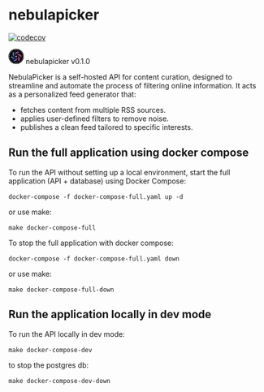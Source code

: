 # nebulapicker

[![codecov](https://codecov.io/github/djsilva99/nebulapicker/graph/badge.svg?token=Y5HGCKRYCK)](https://codecov.io/github/djsilva99/nebulapicker)

<img src="https://github.com/djsilva99/nebulapicker/blob/main/img/nebulapicker.png" alt="Drawing" height="30"/> nebulapicker v0.1.0

NebulaPicker is a self-hosted API for content curation, designed to streamline
and automate the process of filtering online information. It acts as a
personalized feed generator that:
- fetches content from multiple RSS sources.
- applies user-defined filters to remove noise.
- publishes a clean feed tailored to specific interests.


## Run the full application using docker compose
To run the API without setting up a local environment, start the full
application (API + database) using Docker Compose:
```
docker-compose -f docker-compose-full.yaml up -d
```
or use make:
```
make docker-compose-full
```

To stop the full application with docker compose:
```
docker-compose -f docker-compose-full.yaml down
```
or use make:
```
make docker-compose-full-down
```


## Run the application locally in dev mode
To run the API locally in dev mode:
```
make docker-compose-dev
```
to stop the postgres db:
```
make docker-compose-dev-down
```
